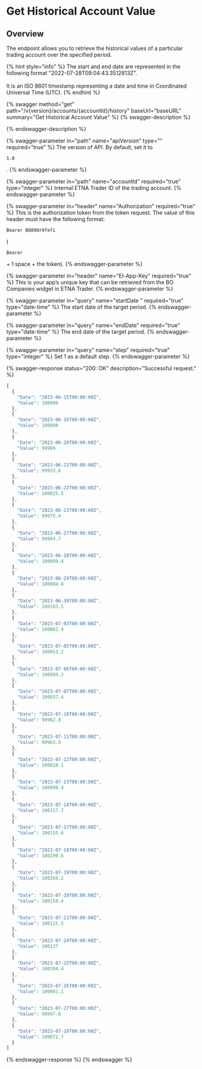 # Get Historical Account Value

## Overview

The endpoint allows you to retrieve the historical values of a particular trading account over the specified period.

{% hint style="info" %}
The start and end date are represented in the following format "2022-07-28T09:04:43.3512813Z".\
\
It is an ISO 8601 timestamp representing a date and time in Coordinated Universal Time (UTC).
{% endhint %}

{% swagger method="get" path="/v{version}/accounts/{accountId}/history" baseUrl="baseURL" summary="Get Historical Account Value" %}
{% swagger-description %}

{% endswagger-description %}

{% swagger-parameter in="path" name="apiVersion" type="" required="true" %}
The version of API. By default, set it to 

`1.0`

.
{% endswagger-parameter %}

{% swagger-parameter in="path" name="accountId" required="true" type="integer" %}
Internal ETNA Trader ID of the trading account.
{% endswagger-parameter %}

{% swagger-parameter in="header" name="Authorization" required="true" %}
This is the authorization token from the token request. The value of this header must have the following format: 

`Bearer BQ898r9fefi`

 (

`Bearer`

 \+ 1 space + the token).
{% endswagger-parameter %}

{% swagger-parameter in="header" name="Et-App-Key" required="true" %}
This is your app’s unique key that can be retrieved from the BO Companies widget in ETNA Trader.
{% endswagger-parameter %}

{% swagger-parameter in="query" name="startDate	" required="true" type="date-time" %}
The start date of the target period. 
{% endswagger-parameter %}

{% swagger-parameter in="query" name="endDate" required="true" type="date-time" %}
The end date of the target period. 
{% endswagger-parameter %}

{% swagger-parameter in="query" name="step" required="true" type="integer" %}
Set 1 as a default step.
{% endswagger-parameter %}

{% swagger-response status="200: OK" description="Successful request." %}
```javascript
[
  {
    "Date": "2023-06-15T00:00:00Z",
    "Value": 100000
  },
  {
    "Date": "2023-06-16T00:00:00Z",
    "Value": 100000
  },
  {
    "Date": "2023-06-20T00:00:00Z",
    "Value": 99989
  },
  {
    "Date": "2023-06-21T00:00:00Z",
    "Value": 99933.6
  },
  {
    "Date": "2023-06-22T00:00:00Z",
    "Value": 100025.5
  },
  {
    "Date": "2023-06-23T00:00:00Z",
    "Value": 99975.4
  },
  {
    "Date": "2023-06-27T00:00:00Z",
    "Value": 99984.7
  },
  {
    "Date": "2023-06-28T00:00:00Z",
    "Value": 100009.4
  },
  {
    "Date": "2023-06-29T00:00:00Z",
    "Value": 100004.8
  },
  {
    "Date": "2023-06-30T00:00:00Z",
    "Value": 100103.5
  },
  {
    "Date": "2023-07-03T00:00:00Z",
    "Value": 100062.9
  },
  {
    "Date": "2023-07-05T00:00:00Z",
    "Value": 100053.2
  },
  {
    "Date": "2023-07-06T00:00:00Z",
    "Value": 100089.2
  },
  {
    "Date": "2023-07-07T00:00:00Z",
    "Value": 100037.4
  },
  {
    "Date": "2023-07-10T00:00:00Z",
    "Value": 99962.8
  },
  {
    "Date": "2023-07-11T00:00:00Z",
    "Value": 99963.9
  },
  {
    "Date": "2023-07-12T00:00:00Z",
    "Value": 100028.1
  },
  {
    "Date": "2023-07-13T00:00:00Z",
    "Value": 100090.4
  },
  {
    "Date": "2023-07-14T00:00:00Z",
    "Value": 100117.7
  },
  {
    "Date": "2023-07-17T00:00:00Z",
    "Value": 100155.6
  },
  {
    "Date": "2023-07-18T00:00:00Z",
    "Value": 100290.6
  },
  {
    "Date": "2023-07-19T00:00:00Z",
    "Value": 100260.2
  },
  {
    "Date": "2023-07-20T00:00:00Z",
    "Value": 100158.4
  },
  {
    "Date": "2023-07-21T00:00:00Z",
    "Value": 100115.5
  },
  {
    "Date": "2023-07-24T00:00:00Z",
    "Value": 100137
  },
  {
    "Date": "2023-07-25T00:00:00Z",
    "Value": 100204.4
  },
  {
    "Date": "2023-07-26T00:00:00Z",
    "Value": 100081.1
  },
  {
    "Date": "2023-07-27T00:00:00Z",
    "Value": 99997.8
  },
  {
    "Date": "2023-07-28T00:00:00Z",
    "Value": 100072.7
  }
]
```
{% endswagger-response %}
{% endswagger %}
